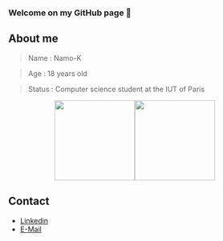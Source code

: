 ### Welcome on my GitHub page 👋

<!--
- 🔭 I’m currently working on ...
- 🌱 I’m currently learning ...
- 👯 I’m looking to collaborate on ...
- 🤔 I’m looking for help with ...
- 💬 Ask me about ...
- 📫 How to reach me: ...
- 😄 Pronouns: ...
- ⚡ Fun fact: ...
-->

## About me

>Name : Namo-K

>Age : 18 years old

>Status : Computer science student at the IUT of Paris

<div style="
            display: flex;
            justify-content:center;
            ">
  <img height="160em" src="https://github-readme-stats.vercel.app/api?username=namo-k&show_icons=true&theme=gotham&include_all_commits=true&count_private=true"/>
  <img height="160em" src="https://github-readme-stats.vercel.app/api/top-langs/?username=namo-k&layout=compact&lang_count=8&theme=gotham"/>
</div>

## Contact

- <a href="https://www.linkedin.com/in/namodacane-kaliamoorthy/">Linkedin</a>
- <a href="mailto:nalkalia4@gmail.com/">E-Mail</a>
